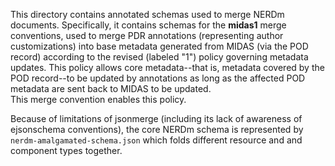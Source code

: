 This directory contains annotated schemas used to merge NERDm
documents.  Specifically, it contains schemas for the **midas1** merge
conventions, used to merge PDR annotations (representing author
customizations) into base metadata generated from MIDAS (via the POD
record) according to the revised (labeled "1") policy governing metadata
updates.  This policy allows core metadata--that is, metadata covered
by the POD record--to be updated by annotations as long as the
affected POD metadata are sent back to MIDAS to be updated.  
This merge convention enables this policy.

Because of limitations of jsonmerge (including its lack of awareness
of ejsonschema conventions), the core NERDm schema is represented by
`nerdm-amalgamated-schema.json` which folds different resource and 
and component types together.

